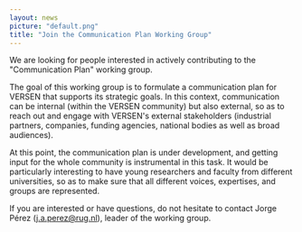 ```yaml
---
layout: news
picture: "default.png"
title: "Join the Communication Plan Working Group"
---
```


We are looking for people interested in actively contributing to the "Communication Plan" working group.

The goal of this working group is to formulate a communication plan for VERSEN that supports its strategic goals. In this context, communication can be internal (within the VERSEN community) but also external, so as to reach out and engage with VERSEN's external stakeholders (industrial partners, companies, funding agencies, national bodies as well as broad audiences).

At this point, the communication plan is under development, and getting input for the whole community is instrumental in this task. It would be particularly interesting to have young researchers and faculty from different universities, so as to make sure that all different voices, expertises, and groups are represented.

If you are interested or have questions, do not hesitate to contact Jorge Pérez (j.a.perez@rug.nl), leader of the working group.